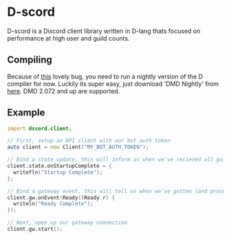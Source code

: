 # D-scord
D-scord is a Discord client library written in D-lang thats focused on performance at high user and guild counts.

## Compiling
Because of [this](https://github.com/dlang/phobos/commit/1f1ed031a3215b3fa6585ccca189d68c1ad5b154) lovely bug, you need to run a nightly version of the D compiler for now. Luckily its super easy, just download 'DMD Nightly' from [here](https://dlang.org/download.html). DMD 2.072 and up are supported.

## Example
```d
import dscord.client;

// First, setup an API client with our bot auth token
auto client = new Client("MY_BOT_AUTH_TOKEN");

// Bind a state update, this will inform us when we've recieved all guilds
client.state.onStartupComplete = {
  writefln("Startup Complete");
};

// Bind a gateway event, this will tell us when we've gotten (and processed) the ready payload
client.gw.onEvent!Ready((Ready r) {
  writeln("Ready Complete");
});

// Next, open up our gateway connection
client.gw.start();
```
